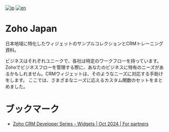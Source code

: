 [![jp](https://img.shields.io/badge/lang-jp-green.svg)](https://github.com/zoho/zoho-japan/blob/main/README.md)
[![en](https://img.shields.io/badge/lang-en-red.svg)](https://github.com/zoho/zoho-japan/blob/main/README.en.md)

# Zoho Japan  
日本地域に特化したウィジェットのサンプルコレクションとCRMトレーニング資料。

ビジネスはそれぞれユニークで、各社は特定のワークフローを持っています。
Zohoでビジネスフローを管理する際に、あなたのビジネスに特有のニーズがあるかもしれません。CRMウィジェットは、そのようなニーズに対応する手助けをします。
ここでは、さまざまなニーズに応えるカスタム関数のセットをまとめました。 

# ブックマーク

- [Zoho CRM Developer Series - Widgets | Oct 2024 | For partners](https://github.com/zoho/zoho-japan/tree/main/Zoho%20CRM%20Developer%20Series%20-%20Widgets%20Oct%202024)
